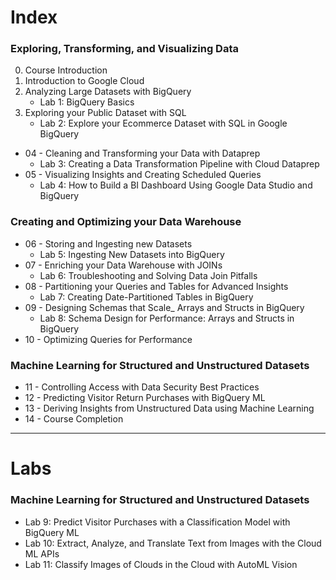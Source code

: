 # Index

### Exploring, Transforming, and Visualizing Data
00. Course Introduction
01. Introduction to Google Cloud
02. Analyzing Large Datasets with BigQuery
    - Lab 1: BigQuery Basics
03. Exploring your Public Dataset with SQL
    - Lab 2: Explore your Ecommerce Dataset with SQL in Google BigQuery
- 04 - Cleaning and Transforming your Data with Dataprep
    - Lab 3: Creating a Data Transformation Pipeline with Cloud Dataprep
- 05 - Visualizing Insights and Creating Scheduled Queries
    - Lab 4: How to Build a BI Dashboard Using Google Data Studio and BigQuery


### Creating and Optimizing your Data Warehouse
- 06 - Storing and Ingesting new Datasets
    - Lab 5: Ingesting New Datasets into BigQuery
- 07 - Enriching your Data Warehouse with JOINs
    - Lab 6: Troubleshooting and Solving Data Join Pitfalls
- 08 - Partitioning your Queries and Tables for Advanced Insights
    - Lab 7: Creating Date-Partitioned Tables in BigQuery
- 09 - Designing Schemas that Scale_ Arrays and Structs in BigQuery
    - Lab 8: Schema Design for Performance: Arrays and Structs in BigQuery
- 10 - Optimizing Queries for Performance

### Machine Learning for Structured and Unstructured Datasets
- 11 - Controlling Access with Data Security Best Practices
- 12 - Predicting Visitor Return Purchases with BigQuery ML
- 13 - Deriving Insights from Unstructured Data using Machine Learning 
- 14 - Course Completion

---

# Labs

### Machine Learning for Structured and Unstructured Datasets
 - Lab 9: Predict Visitor Purchases with a Classification Model with BigQuery ML
 - Lab 10: Extract, Analyze, and Translate Text from Images with the Cloud ML APIs
 - Lab 11: Classify Images of Clouds in the Cloud with AutoML Vision
